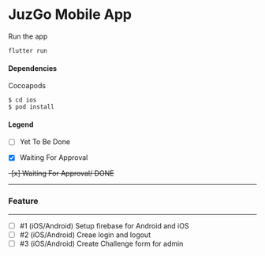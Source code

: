 # JuzGo Mobile App

Run the app

```
flutter run
```

#### Dependencies
Cocoapods 
```
$ cd ios 
$ pod install
```

#### Legend
- [ ] Yet To Be Done

- [x] Waiting For Approval

~~-[x] Waiting For Approval/ DONE~~

---------------------

### Feature

---------------------

- [ ] #1 (iOS/Android) Setup firebase for Android and iOS
- [ ] #2 (iOS/Android) Creae login and logout
- [ ] #3 (iOS/Android) Create Challenge form for admin
